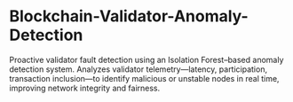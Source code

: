 # Blockchain-Validator-Anomaly-Detection
Proactive validator fault detection using an Isolation Forest–based anomaly detection system. Analyzes validator telemetry—latency, participation, transaction inclusion—to identify malicious or unstable nodes in real time, improving network integrity and fairness.

